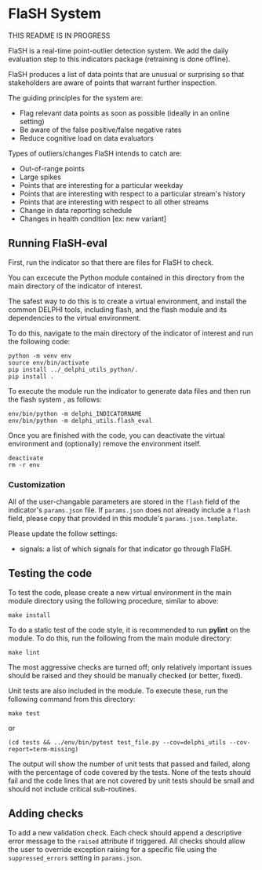 # FlaSH System

THIS README IS IN PROGRESS

FlaSH is a real-time point-outlier detection system. We add the daily evaluation step to this indicators package (retraining is done offline).

FlaSH produces a list of data points that are unusual or surprising so that stakeholders are aware of points that warrant further inspection. 

The guiding principles for the system are: 
- Flag relevant data points as soon as possible (ideally in an online setting)
- Be aware of the false positive/false negative rates
- Reduce cognitive load on data evaluators 

Types of outliers/changes FlaSH intends to catch are: 
- Out-of-range points 
- Large spikes 
- Points that are interesting for a particular weekday
- Points that are interesting with respect to a particular stream's history
- Points that are interesting with respect to all other streams 
- Change in data reporting schedule
- Changes in health condition [ex: new variant]

## Running FlaSH-eval

First, run the indicator so that there are files for FlaSH to check. 

You can excecute the Python module contained in this
directory from the main directory of the indicator of interest.

The safest way to do this is to create a virtual environment,
and install the common DELPHI tools, including flash, and the
flash module and its dependencies to the virtual environment.

To do this, navigate to the main directory of the indicator of interest and run the following code:

```
python -m venv env
source env/bin/activate
pip install ../_delphi_utils_python/.
pip install .
```

To execute the module run the indicator to generate data files and then run
the flash system , as follows:

```
env/bin/python -m delphi_INDICATORNAME
env/bin/python -m delphi_utils.flash_eval

```

Once you are finished with the code, you can deactivate the virtual environment
and (optionally) remove the environment itself.

```
deactivate
rm -r env
```

### Customization

All of the user-changable parameters are stored in the `flash` field of the indicator's `params.json` file. If `params.json` does not already include a `flash` field, please copy that provided in this module's `params.json.template`.

Please update the follow settings:
- signals: a list of which signals for that indicator go through FlaSH. 

## Testing the code

To test the code, please create a new virtual environment in the main module directory using the following procedure, similar to above:

```
make install
```

To do a static test of the code style, it is recommended to run **pylint** on
the module. To do this, run the following from the main module directory:

```
make lint
```

The most aggressive checks are turned off; only relatively important issues
should be raised and they should be manually checked (or better, fixed).

Unit tests are also included in the module. To execute these, run the following command from this directory:

```
make test
```

or 

```
(cd tests && ../env/bin/pytest test_file.py --cov=delphi_utils --cov-report=term-missing)
```

The output will show the number of unit tests that passed and failed, along with the percentage of code covered by the tests. None of the tests should fail and the code lines that are not covered by unit tests should be small and should not include critical sub-routines.


## Adding checks

To add a new validation check. Each check should append a descriptive error message to the `raised` attribute if triggered. All checks should allow the user to override exception raising for a specific file using the `suppressed_errors` setting in `params.json`.
